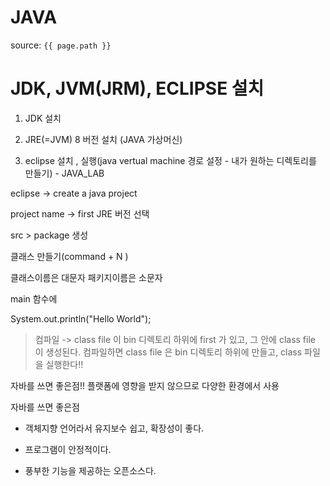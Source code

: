 # JAVA

source: `{{ page.path }}`


# JDK, JVM(JRM), ECLIPSE 설치

1. JDK 설치

2. JRE(=JVM) 8 버전 설치 (JAVA 가상머신)

3. eclipse 설치 , 실행(java vertual machine 경로 설정 - 내가 원하는 디렉토리를 만들기) - JAVA_LAB


eclipse -> create a java project

project name -> first
JRE 버전 선택

src > package 생성

클래스 만들기(command + N )

클래스이름은 대문자
패키지이름은 소문자


main 함수에

System.out.println("Hello World");

> 컴파일  -> class file 이 bin 디렉토리 하위에 first 가 있고, 그 안에 class file 이 생성된다.
컴파일하면 class file 은 bin 디렉토리 하위에 만들고, class 파일을 실행한다!!

자바를 쓰면 좋은점!!
플랫폼에 영향을 받지 않으므로 다양한 환경에서 사용

자바를 쓰면 좋은점
- 객체지향 언어라서 유지보수 쉽고, 확장성이 좋다.

- 프로그램이 안정적이다.

- 풍부한 기능을 제공하는 오픈소스다.

